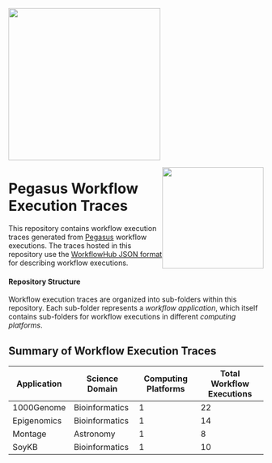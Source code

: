 <a href="https://workflowhub.org" target="_blank"><img src="https://workflowhub.org/assets/images/logo-horizontal.png" width="300" /></a>

<img src="https://pegasus.isi.edu/wordpress/wp-content/uploads/2015/12/logo-dark.png" width=200 style="float: right" />

# Pegasus Workflow Execution Traces

This repository contains workflow execution traces generated from
[Pegasus](http://pegasus.isi.edu) workflow executions. The traces
hosted in this repository use the
[WorkflowHub JSON format](https://github.com/workflowhub/workflow-schema)
for describing workflow executions.

#### Repository Structure

Workflow execution traces are organized into sub-folders within this
repository. Each sub-folder represents a _workflow application_, which
itself contains sub-folders for workflow executions in different
_computing platforms_.

## Summary of Workflow Execution Traces

| Application | Science Domain | Computing Platforms | Total Workflow Executions |
| --- | --- | --- | --- |
| 1000Genome | Bioinformatics | 1 | 22 |
| Epigenomics | Bioinformatics | 1 | 14 |
| Montage | Astronomy | 1 | 8 |
| SoyKB | Bioinformatics | 1 | 10 |
